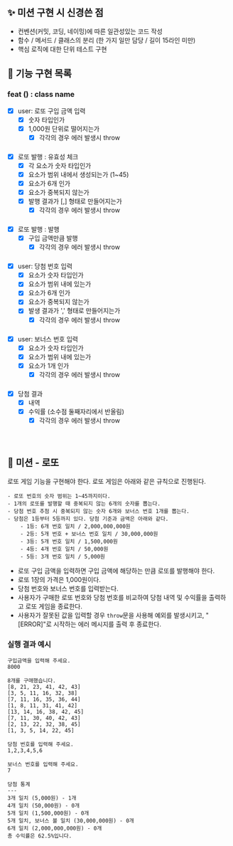 ## ✨ 미션 구현 시 신경쓴 점

- 컨벤션(커밋, 코딩, 네이밍)에 따른 일관성있는 코드 작성
- 함수 / 메서드 / 클래스의 분리 (한 가지 일만 담당 / 길이 15라인 미만)
- 핵심 로직에 대한 단위 테스트 구현
  <br/>

## 🎰 기능 구현 목록

### feat () : class name

- [x] user: 로또 구입 금액 입력
  - [x] 숫자 타입인가
  - [x] 1,000원 단위로 떨어지는가
    - [x] 각각의 경우 에러 발생시 throw

###

- [x] 로또 발행 : 유효성 체크
  - [x] 각 요소가 숫자 타입인가
  - [x] 요소가 범위 내에서 생성되는가 (1~45)
  - [x] 요소가 6개 인가
  - [x] 요소가 중복되지 않는가
  - [x] 발행 결과가 [,] 형태로 만들어지는가
    - [x] 각각의 경우 에러 발생시 throw

###

- [x] 로또 발행 : 발행
  - [x] 구입 금액만큼 발행
    - [x] 각각의 경우 에러 발생시 throw

###

- [x] user: 당첨 번호 입력
  - [x] 요소가 숫자 타입인가
  - [x] 요소가 범위 내에 있는가
  - [x] 요소가 6개 인가
  - [x] 요소가 중복되지 않는가
  - [x] 발생 결과가 ',' 형태로 만들어지는가
    - [x] 각각의 경우 에러 발생시 throw

###

- [x] user: 보너스 번호 입력
  - [x] 요소가 숫자 타입인가
  - [x] 요소가 범위 내에 있는가
  - [x] 요소가 1개 인가
    - [x] 각각의 경우 에러 발생시 throw

###

- [x] 당첨 결과 
  - [x] 내역 
  - [x] 수익률 (소수점 둘째자리에서 반올림)
    - [x] 각각의 경우 에러 발생시 throw

###

<br/>

## 🚀 미션 - 로또

로또 게임 기능을 구현해야 한다. 로또 게임은 아래와 같은 규칙으로 진행된다.

```
- 로또 번호의 숫자 범위는 1~45까지이다.
- 1개의 로또를 발행할 때 중복되지 않는 6개의 숫자를 뽑는다.
- 당첨 번호 추첨 시 중복되지 않는 숫자 6개와 보너스 번호 1개를 뽑는다.
- 당첨은 1등부터 5등까지 있다. 당첨 기준과 금액은 아래와 같다.
    - 1등: 6개 번호 일치 / 2,000,000,000원
    - 2등: 5개 번호 + 보너스 번호 일치 / 30,000,000원
    - 3등: 5개 번호 일치 / 1,500,000원
    - 4등: 4개 번호 일치 / 50,000원
    - 5등: 3개 번호 일치 / 5,000원
```

- 로또 구입 금액을 입력하면 구입 금액에 해당하는 만큼 로또를 발행해야 한다.
- 로또 1장의 가격은 1,000원이다.
- 당첨 번호와 보너스 번호를 입력받는다.
- 사용자가 구매한 로또 번호와 당첨 번호를 비교하여 당첨 내역 및 수익률을 출력하고 로또 게임을 종료한다.
- 사용자가 잘못된 값을 입력할 경우 `throw`문을 사용해 예외를 발생시키고, "[ERROR]"로 시작하는 에러 메시지를 출력 후 종료한다.
  <br/>

### 실행 결과 예시

```
구입금액을 입력해 주세요.
8000

8개를 구매했습니다.
[8, 21, 23, 41, 42, 43]
[3, 5, 11, 16, 32, 38]
[7, 11, 16, 35, 36, 44]
[1, 8, 11, 31, 41, 42]
[13, 14, 16, 38, 42, 45]
[7, 11, 30, 40, 42, 43]
[2, 13, 22, 32, 38, 45]
[1, 3, 5, 14, 22, 45]

당첨 번호를 입력해 주세요.
1,2,3,4,5,6

보너스 번호를 입력해 주세요.
7

당첨 통계
---
3개 일치 (5,000원) - 1개
4개 일치 (50,000원) - 0개
5개 일치 (1,500,000원) - 0개
5개 일치, 보너스 볼 일치 (30,000,000원) - 0개
6개 일치 (2,000,000,000원) - 0개
총 수익률은 62.5%입니다.
```
